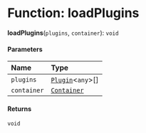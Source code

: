 # Function: loadPlugins

**loadPlugins**(`plugins`, `container`): `void`

#### Parameters

| Name | Type |
| :------ | :------ |
| `plugins` | [`Plugin`](/auto-docs/free-layout-editor/variables/Plugin-1.md)<`any`>\[] |
| `container` | [`Container`](/auto-docs/free-layout-editor/interfaces/interfaces.Container.md) |

#### Returns

`void`

